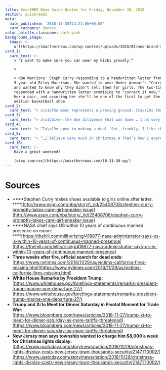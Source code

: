 ```yaml
---
title: SmartHER News Quick Quotes for Friday, November 30, 2018
section: quickreads
meta:
  date_published: '2018-11-30T13:21:06+00:00'
  card_category: Quotes
color_palette_classname: dark-pink
background_image:
  image: >-
    url(https://smarthernews.com/wp-content/uploads/2018/05/neonbrand-308156-unsplash-scaled.jpg)
card_1:
  card_text: >-
    > “I want to make sure you can wear my kicks proudly.”

    > 

    > NBA Warriors' Steph Curry responding to a handwritten letter from
    9-year-old Riley Morrison. She wanted to wear Under Armour's "Curry 5" shoes
    and wanted to know why they didn't sell them for girls. The two-time MVP
    responded with a handwritten letter promising to "correct it now," sending
    her a pair, and assuring her she'll be one of the first to get the next
    edition basketball shoe.
card_2:
  card_text: "> a\x1CThe moon represents a proving ground, ita\x19s the way we can reduce risk, we can prove technology, we can prove human physiology… and we replicate them at Mars.a\x1D\n> \n> Jim Bridenstine, NASA Administrator, on its plans for space station to orbit the moon allowing humans to go back and forth to its surface in practice for landing on Mars. NASA hasn't been to the moon since 1972, but says it will have continuous presence within 10 years."
card_3:
  card_text: "> a\x1CGiven the due diligence that was done … I am very hopeful that we wona\x19t see any kind of increase.”\n> \n> Sheriff Kory Honea, the man in charge of searching for the missing in Northern California's Camp Fire, after completing a review of 18,000 burned structures in the search for victims. Three weeks after it began, the death toll stands at 88, but it is still not clear why 200 remain missing. Heavy rains are now impacting the area causing flooding."
card_4:
  card_text: "> “Ia\x19m open to making a deal. But, frankly, I like the deal we have right now.”\n> \n> President Trump ahead of a critical meeting on trade with China's President Xi Jinping. The two are meeting on the sidelines of the G-20 and are expected to have dinner Saturday night in Buenos Aires. The meeting will signal whether the world's two largest economies can resolve their differences and perhaps lower the combined hundreds of billions in tariffs currently imposed."
card_5:
  card_text: "> “…I believe very much in Christmas.A That’s how I express myself a\x14A through my lights.”\n> \n> Thomas Apruzzi of Old Bridge, NJ. His family's annual Christmas light display has taken place for at least 15 years & attracts throngs of onlookers. The town says the holiday display costs taxpayers at least $45K for resources to ensure traffic and pedestrian safety. Town officials want Apruzzi to foot the cost; Apruzzi believe his lights reflect his freedom of expression and he wona\x19t pay."
card_10:
  card_text: |-
    Have a great weekend!

    [view sources](https://smarthernews.com/18-11-30-qq/)
---
```

Sources
=======

*   ****Stephen Curry makes shoes available to girls online after letter:  
    ****[http://www.espn.com/nba/story/\_/id/25408708/stephen-curry-promptly-takes-care-girl-sneaker-issue](http://www.espn.com/nba/story/_/id/25408708/stephen-curry-promptly-takes-care-girl-sneaker-issue)
*   ****NASA chief says US within 10 years of continuous manned presence on moon:  
    ****[https://thehill.com/hilltv/rising/418877-nasa-administrator-says-us-is-within-10-years-of-continuous-manned-presence](https://thehill.com/hilltv/rising/418877-nasa-administrator-says-us-is-within-10-years-of-continuous-manned-presence)
*   **Three weeks after fire, official search for dead ends:**  
    [https://www.nytimes.com/2018/11/29/us/victims-california-fires-missing.html](https://www.nytimes.com/2018/11/29/us/victims-california-fires-missing.html)
*   **White House Remarks by President Trump:**  
    [https://www.whitehouse.gov/briefings-statements/remarks-president-trump-marine-one-departure-27/](https://www.whitehouse.gov/briefings-statements/remarks-president-trump-marine-one-departure-27/)
*   **Trump and Xi to Meet for Dinner Saturday in Pivotal Moment for Trade War:**  
    [https://www.bloomberg.com/news/articles/2018-11-27/trump-xi-to-meet-for-dinner-saturday-as-more-tariffs-threatened](https://www.bloomberg.com/news/articles/2018-11-27/trump-xi-to-meet-for-dinner-saturday-as-more-tariffs-threatened)
*   **New Jersey man says township wanted to charge him $8,000 a week for Christmas lights display:**  
    [https://www.usatoday.com/story/news/nation/2018/11/29/christmas-lights-display-costs-new-jersey-town-thousands-security/2147710002/](https://www.usatoday.com/story/news/nation/2018/11/29/christmas-lights-display-costs-new-jersey-town-thousands-security/2147710002/)